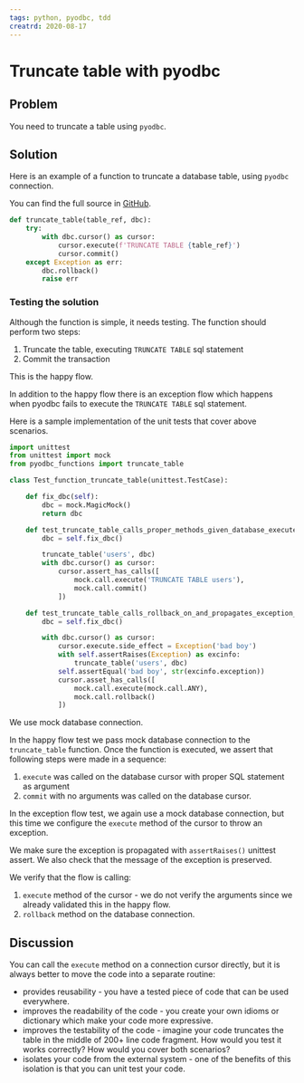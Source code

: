 ```yaml
---
tags: python, pyodbc, tdd
creatrd: 2020-08-17
---
```


# Truncate table with pyodbc

## Problem

You need to truncate a table using `pyodbc`. 

## Solution

Here is an example of a function to truncate a database table, using `pyodbc` connection.

You can find the full source in [GitHub](https://github.com/ivangeorgiev/gems/src/pyodbc_truncate_table).

```python
def truncate_table(table_ref, dbc):
    try:
        with dbc.cursor() as cursor:
            cursor.execute(f'TRUNCATE TABLE {table_ref}')
            cursor.commit()
    except Exception as err:
        dbc.rollback()
        raise err
```

### Testing the solution

Although the function is simple, it needs testing. The function should perform two steps:

1. Truncate the table, executing `TRUNCATE TABLE` sql statement
2. Commit the transaction

This is the happy flow.

In addition to the happy flow there is an exception flow which happens when pyodbc fails to execute the `TRUNCATE TABLE` sql statement.

Here is a sample implementation of the unit tests that cover above scenarios.

```python
import unittest
from unittest import mock
from pyodbc_functions import truncate_table

class Test_function_truncate_table(unittest.TestCase):

    def fix_dbc(self):
        dbc = mock.MagicMock()
        return dbc

    def test_truncate_table_calls_proper_methods_given_database_execute_is_successful(self):
        dbc = self.fix_dbc()

        truncate_table('users', dbc)
        with dbc.cursor() as cursor:
            cursor.assert_has_calls([
                mock.call.execute('TRUNCATE TABLE users'),
                mock.call.commit()
            ])

    def test_truncate_table_calls_rollback_on_and_propagates_exception_given_database_execute_fails(self):
        dbc = self.fix_dbc()

        with dbc.cursor() as cursor:
            cursor.execute.side_effect = Exception('bad boy')
            with self.assertRaises(Exception) as excinfo:
                truncate_table('users', dbc)
            self.assertEqual('bad boy', str(excinfo.exception))
            cursor.asset_has_calls([
                mock.call.execute(mock.call.ANY),
                mock.call.rollback()
            ])

```

We use mock database connection.

In the happy flow test we pass mock database connection to the `truncate_table` function. Once the function is executed, we assert that following steps were made in a sequence:

1. `execute` was called on the database cursor with proper SQL statement as argument
2.  `commit` with no arguments was called on the database cursor.

In the exception flow test, we again use a mock database connection, but this time we configure the `execute` method of the cursor to throw an exception. 

We make sure the exception is propagated with `assertRaises()` unittest assert. We also check that the message of the exception is preserved.

We verify that the flow is calling:

1. `execute` method of the cursor - we do not verify the arguments since we already validated this in the happy flow.
2. `rollback` method on the database connection.

## Discussion

You can call the `execute` method on a connection cursor directly, but it is always better to move the code into a separate routine:

* provides reusability - you have a tested piece of code that can be used everywhere.
* improves the readability of the code - you create your own idioms or dictionary which make your code more expressive.
* improves the testability of the code - imagine your code truncates the table in the middle of 200+ line code fragment. How would you test it works correctly? How would you cover both scenarios?
* isolates your code from the external system - one of the benefits of this isolation is that you can unit test your code.